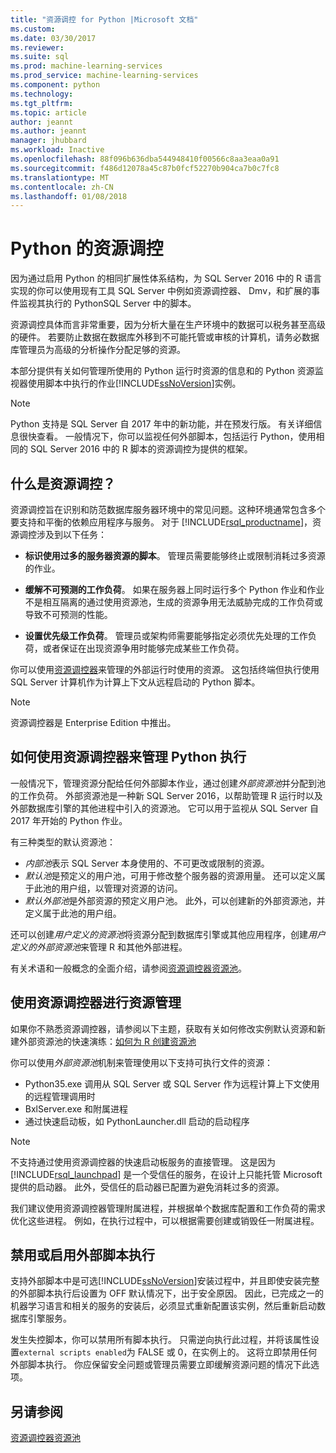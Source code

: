 ```yaml
---
title: "资源调控 for Python |Microsoft 文档"
ms.custom: 
ms.date: 03/30/2017
ms.reviewer: 
ms.suite: sql
ms.prod: machine-learning-services
ms.prod_service: machine-learning-services
ms.component: python
ms.technology: 
ms.tgt_pltfrm: 
ms.topic: article
author: jeannt
ms.author: jeannt
manager: jhubbard
ms.workload: Inactive
ms.openlocfilehash: 88f096b636dba544948410f00566c8aa3eaa0a91
ms.sourcegitcommit: f486d12078a45c87b0fcf52270b904ca7b0c7fc8
ms.translationtype: MT
ms.contentlocale: zh-CN
ms.lasthandoff: 01/08/2018
---
```

# <a name="resource-governance-for-python"></a>Python 的资源调控

因为通过启用 Python 的相同扩展性体系结构，为 SQL Server 2016 中的 R 语言实现的你可以使用现有工具 SQL Server 中例如资源调控器、 Dmv，和扩展的事件监视其执行的 PythonSQL Server 中的脚本。

资源调控具体而言非常重要，因为分析大量在生产环境中的数据可以税务甚至高级的硬件。  若要防止数据在数据库外移到不可能托管或审核的计算机，请务必数据库管理员为高级的分析操作分配足够的资源。

本部分提供有关如何管理所使用的 Python 运行时资源的信息和的 Python 资源监视器使用脚本中执行的作业[!INCLUDE[ssNoVersion](../../includes/ssnoversion-md.md)]实例。

> [!NOTE]
> Python 支持是 SQL Server 自 2017 年中的新功能，并在预发行版。 有关详细信息很快查看。
> 一般情况下，你可以监视任何外部脚本，包括运行 Python，使用相同的 SQL Server 2016 中的 R 脚本的资源调控为提供的框架。

## <a name="what-is-resource-governance"></a>什么是资源调控？

资源调控旨在识别和防范数据库服务器环境中的常见问题。这种环境通常包含多个要支持和平衡的依赖应用程序与服务。 对于 [!INCLUDE[rsql_productname](../../includes/rsql-productname-md.md)]，资源调控涉及到以下任务：  

+ **标识使用过多的服务器资源的脚本**。 管理员需要能够终止或限制消耗过多资源的作业。

+ **缓解不可预测的工作负荷**。 如果在服务器上同时运行多个 Python 作业和作业不是相互隔离的通过使用资源池，生成的资源争用无法威胁完成的工作负荷或导致不可预测的性能。

+ **设置优先级工作负荷**。 管理员或架构师需要能够指定必须优先处理的工作负荷，或者保证在出现资源争用时能够完成某些工作负荷。

你可以使用[资源调控器](../../relational-databases/resource-governor/resource-governor.md)来管理的外部运行时使用的资源。 这包括终端但执行使用 SQL Server 计算机作为计算上下文从远程启动的 Python 脚本。

> [!NOTE] 
> 资源调控器是 Enterprise Edition 中推出。

## <a name="how-to-use-resource-governor-to-manage-python-execution"></a>如何使用资源调控器来管理 Python 执行

一般情况下，管理资源分配给任何外部脚本作业，通过创建*外部资源池*并分配到池的工作负荷。 外部资源池是一种新 SQL Server 2016，以帮助管理 R 运行时以及外部数据库引擎的其他进程中引入的资源池。 它可以用于监视从 SQL Server 自 2017 年开始的 Python 作业。

有三种类型的默认资源池：

+ *内部池*表示 SQL Server 本身使用的、不可更改或限制的资源。
+ *默认池*是预定义的用户池，可用于修改整个服务器的资源用量。 还可以定义属于此池的用户组，以管理对资源的访问。
+ *默认外部池*是外部资源的预定义用户池。 此外，可以创建新的外部资源池，并定义属于此池的用户组。

还可以创建*用户定义的资源池*将资源分配到数据库引擎或其他应用程序，创建*用户定义的外部资源池*来管理 R 和其他外部进程。

有关术语和一般概念的全面介绍，请参阅[资源调控器资源池](../../relational-databases/resource-governor/resource-governor-resource-pool.md)。

## <a name="resource-management-using-resource-governor"></a>使用资源调控器进行资源管理

如果你不熟悉资源调控器，请参阅以下主题，获取有关如何修改实例默认资源和新建外部资源池的快速演练：[如何为 R 创建资源池](../../advanced-analytics/r-services/how-to-create-a-resource-pool-for-r.md)

你可以使用*外部资源池*机制来管理使用以下支持可执行文件的资源：

+ Python35.exe 调用从 SQL Server 或 SQL Server 作为远程计算上下文使用的远程管理调用时
+ BxlServer.exe 和附属进程
+ 通过快速启动板，如 PythonLauncher.dll 启动的启动程序

> [!NOTE]
> 不支持通过使用资源调控器的快速启动板服务的直接管理。 这是因为 [!INCLUDE[rsql_launchpad](../../includes/rsql-launchpad-md.md)] 是一个受信任的服务，在设计上只能托管 Microsoft 提供的启动器。 此外，受信任的启动器已配置为避免消耗过多的资源。

我们建议使用资源调控器管理附属进程，并根据单个数据库配置和工作负荷的需求优化这些进程。  例如，在执行过程中，可以根据需要创建或销毁任一附属进程。

## <a name="disable-or-enable-external-script-execution"></a>禁用或启用外部脚本执行

支持外部脚本中是可选[!INCLUDE[ssNoVersion](../../includes/ssnoversion-md.md)]安装过程中，并且即使安装完整的外部脚本执行后设置为 OFF 默认情况下，出于安全原因。 因此，已完成之一的机器学习语言和相关的服务的安装后，必须显式重新配置该实例，然后重新启动数据库引擎服务。

发生失控脚本，你可以禁用所有脚本执行。 只需逆向执行此过程，并将该属性设置`external scripts enabled`为 FALSE 或 0，在实例上的。 这将立即禁用任何外部脚本执行。 你应保留安全问题或管理员需要立即缓解资源问题的情况下此选项。

## <a name="see-also"></a>另请参阅

[资源调控器资源池](../../relational-databases/resource-governor/resource-governor-resource-pool.md)

